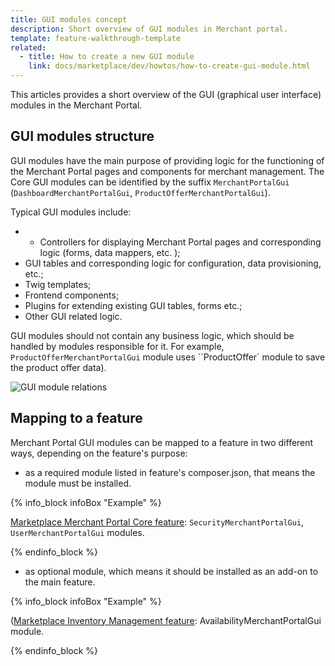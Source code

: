 ```yaml
---
title: GUI modules concept
description: Short overview of GUI modules in Merchant portal.
template: feature-walkthrough-template
related:
  - title: How to create a new GUI module
    link: docs/marketplace/dev/howtos/how-to-create-gui-module.html
---
```


This articles provides a short overview of the GUI (graphical user interface) modules in the Merchant Portal.

## GUI modules structure

GUI modules have the main purpose of providing logic for the functioning of the Merchant Portal pages and components for merchant management. The Core GUI modules can be identified by the suffix `MerchantPortalGui` (`DashboardMerchantPortalGui`, `ProductOfferMerchantPortalGui`).

Typical GUI modules include:
- - Controllers for displaying Merchant Portal pages and corresponding logic (forms, data mappers, etc. );
- GUI tables and corresponding logic for configuration, data provisioning, etc.;
- Twig templates;
- Frontend components;
- Plugins for extending existing GUI tables, forms etc.;
- Other GUI related logic.

GUI modules should not contain any business logic, which should be handled by modules responsible for it. For example, `ProductOfferMerchantPortalGui` module uses ``ProductOffer` module to save the product offer data).

![GUI module relations](https://confluence-connect.gliffy.net/embed/image/58cb446e-2bd7-4e34-a9fd-6eb401917d31.png?utm_medium=live&utm_source=custom)

## Mapping to a feature

Merchant Portal GUI modules can be mapped to a feature in two different ways, depending on the feature's purpose:

- as a required module listed in feature's composer.json, that means the module must be installed.

{% info_block infoBox "Example" %}

[Marketplace Merchant Portal Core feature](https://github.com/spryker-feature/marketplace-merchantportal-core): `SecurityMerchantPortalGui`, `UserMerchantPortalGui` modules.

{% endinfo_block %}

- as optional module, which means it should be installed as an add-on to the main feature.

{% info_block infoBox "Example" %}

([Marketplace Inventory Management feature](https://github.com/spryker-feature/marketplace-inventory-management): AvailabilityMerchantPortalGui module.

{% endinfo_block %}
